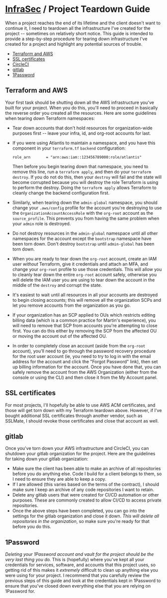 # [InfraSec](README.md) / Project Teardown Guide

When a project reaches the end of its lifetime and the client doesn't
want to continue it, I need to teardown all the infrastructure I've
created for the project -- sometimes on relatively short notice. This
guide is intended to provide a step-by-step procedure for tearing down
infrastructure I've created for a project and highlight any potential
sources of trouble.

<!-- toc -->

* [Terraform and AWS](#terraform-and-aws)
* [SSL certificates](#ssl-certificates)
* [CircleCI](#circleci)
* [gitlab](#gitlab)
* [1Password](#1password)

<!-- Regenerate with "pre-commit run -a markdown-toc" -->

<!-- tocstop -->

## Terraform and AWS

Your first task should be shutting down all the AWS infrastructure
you've built for your project. When you do this, you'll need to proceed
in basically the reverse order you created all the resources. Here are
some guidelines when tearing down Terraform namespaces:

* Tear down accounts that don't hold resources for organization-wide
  purposes first -- leave your infra, id, and org-root accounts for last.
* If you were using Atlantis to maintain a namespace, and you have this
  component in your `terraform.tf` `backend` configuration:

  ```text
  role_arn       = "arn:aws:iam::123456789000:role/atlantis"
  ```

  Then before you begin tearing down that namespace, you need to remove
  this line, run a `terraform apply`, and then do your `terraform destroy`.
  If you do not do this, then your `destroy` will fail and the state will
  become corrupted because you will destroy the role Terraform is using
  to perform the destroy. Doing the `terraform apply` allows Terraform to
  cleanly change the backend configuration first.
* Similarly, when tearing down the `admin-global` namespace, you should
  change your `.aws/config` profile for the account you're destroying to
  use the `OrganizationAccountAccessRole` with the `org-root` account as
  the `source_profile`. This prevents you from having the same problem
  when your `admin` role is destroyed.
* Do not destroy resources in the `admin-global` namespace until all
  other namespaces for the account except the `bootstrap` namespace have
  been torn down. Don't destroy `bootstrap` until `admin-global` has been
  torn down.
* When you are ready to tear down the `org-root` account, create an IAM
  user *without* Terraform, give it credentials and attach an MFA, and
  change your `org-root` profile to use those credentials. This will allow
  you to cleanly tear down the entire `org-root` account safely, otherwise
  you will delete the IAM user you are using to tear down the account in
  the middle of the `destroy` and corrupt the state.
* It's easiest to wait until all resources in all your accounts are
  destroyed to begin closing accounts; this will remove all the
  organization SCPs and let you remove accounts from the organization
  as you go.
* If your organization has an SCP applied to OUs which restricts editing billing data (which is a common practice for Martin's experience), you will need to remove that SCP from accounts you're attempting to close first. You can do this either by removing the SCP from the affected OU or moving the account out of the affected OU.
* In order to completely close an account (aside from the `org-root`
  account), you'll need to go through the password recovery procedure for
  the root user account (ie, you need to try to log in with the email
  address for the account and click the "Forgot Password" link), then
  set up billing information for the account. Once you have done that,
  you can safely remove the account from the AWS Organization (either
  from the console or using the CLI) and then close it from the My
  Account panel.

## SSL certificates

For most projects, I'll hopefully be able to use AWS ACM certificates,
and those will get torn down with my Terraform teardown above. However,
if I've bought additional SSL certificates through another vendor, such
as SSLMate, I should revoke those certificates and close that account
as well.


## gitlab

Once you've torn down your AWS infrastructure and CircleCI, you can
shutdown your gitlab organization for the project. Here are the
guidelines for taking down your gitlab organization:

* Make sure the client has been able to make an archive of all
  repositories before you do anything else. Code I build for a client
  belongs to them, so I need to ensure they are able to keep a copy.
* If I are allowed (this varies based on the terms of the contract), I
  should make sure I keep an archive of any code repositories I want
  to retain.
* Delete any gitlab users that were created for CI/CD automation or other
  purposes. These are commonly created to allow CI/CD to access private
  repositories.
* Once the above steps have been completed, you can go into the settings
  for the gitlab organization and close it down. *This will delete all
  repositories in the organization*, so make sure you're ready for that
  before you do this.

## 1Password

*Deleting your 1Password account and vault for the project should be the
very last thing you do.* This is (hopefully) where you've kept all your
credentials for services, software, and accounts that this project uses,
so getting rid of this makes it *extremely* difficult to clean up anything
else you were using for your project. I recommend that you carefully
review the previous steps of this guide and look at the credentials kept
in 1Password to ensure that you've closed down everything else that you
are relying on 1Password for.
